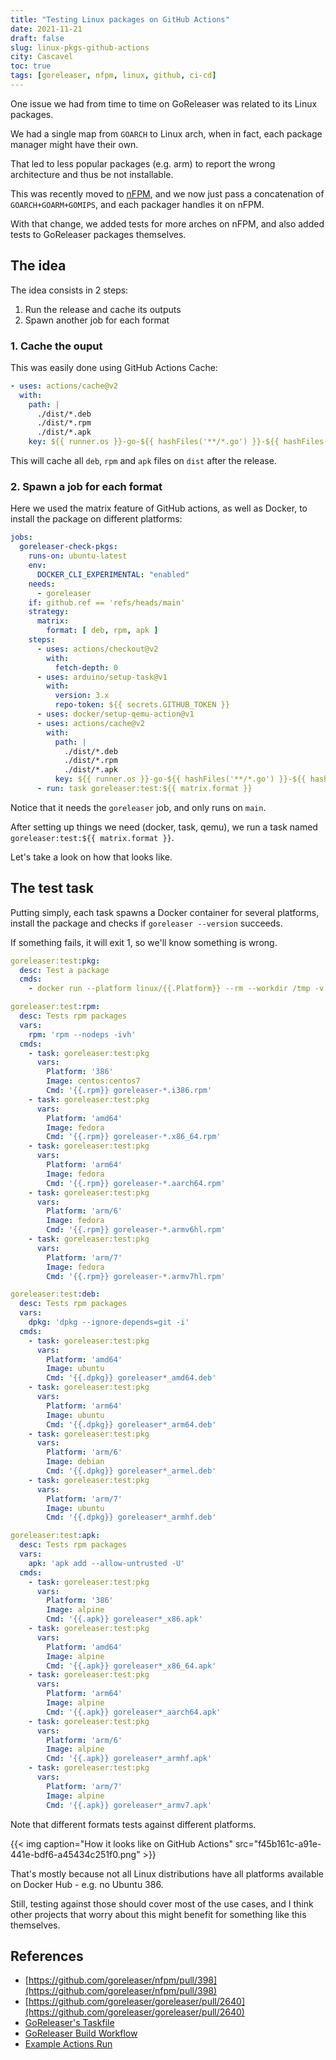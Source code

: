 ```yaml
---
title: "Testing Linux packages on GitHub Actions"
date: 2021-11-21
draft: false
slug: linux-pkgs-github-actions
city: Cascavel
toc: true
tags: [goreleaser, nfpm, linux, github, ci-cd]
---
```


One issue we had from time to time on GoReleaser was related to its Linux packages.

We had a single map from `GOARCH` to Linux arch, when in fact, each package manager might have their own.

That led to less popular packages (e.g. arm) to report the wrong architecture and thus be not installable. 

This was recently moved to [nFPM](https://nfpm.goreleaser.com), and we now just pass a concatenation of `GOARCH+GOARM+GOMIPS`, and each packager handles it on nFPM.

With that change, we added tests for more arches on nFPM, and also added tests to GoReleaser packages themselves.

## The idea

The idea consists in 2 steps:

1. Run the release and cache its outputs
2. Spawn another job for each format

### 1. Cache the ouput

This was easily done using GitHub Actions Cache:

```yaml
- uses: actions/cache@v2
  with:
    path: |
      ./dist/*.deb
      ./dist/*.rpm
      ./dist/*.apk
    key: ${{ runner.os }}-go-${{ hashFiles('**/*.go') }}-${{ hashFiles('**/go.sum') }}
```

This will cache all `deb`, `rpm` and `apk` files on `dist` after the release.

### 2. Spawn a job for each format

Here we used the matrix feature of GitHub actions, as well as Docker, to install the package on different platforms:

```yaml
jobs:
  goreleaser-check-pkgs:
    runs-on: ubuntu-latest
    env:
      DOCKER_CLI_EXPERIMENTAL: "enabled"
    needs:
      - goreleaser
    if: github.ref == 'refs/heads/main'
    strategy:
      matrix:
        format: [ deb, rpm, apk ]
    steps:
      - uses: actions/checkout@v2
        with:
          fetch-depth: 0
      - uses: arduino/setup-task@v1
        with:
          version: 3.x
          repo-token: ${{ secrets.GITHUB_TOKEN }}
      - uses: docker/setup-qemu-action@v1
      - uses: actions/cache@v2
        with:
          path: |
            ./dist/*.deb
            ./dist/*.rpm
            ./dist/*.apk
          key: ${{ runner.os }}-go-${{ hashFiles('**/*.go') }}-${{ hashFiles('**/go.sum') }}
      - run: task goreleaser:test:${{ matrix.format }}
```

Notice that it needs the `goreleaser` job, and only runs on `main`.

After setting up things we need (docker, task, qemu), we run a task named `goreleaser:test:${{ matrix.format }}`.

Let's take a look on how that looks like.

## The test task

Putting simply, each task spawns a Docker container for several platforms, install the package and checks if `goreleaser --version` succeeds.

If something fails, it will exit 1, so we'll know something is wrong.

```yaml
goreleaser:test:pkg:
  desc: Test a package
  cmds:
    - docker run --platform linux/{{.Platform}} --rm --workdir /tmp -v $PWD/dist:/tmp {{.Image}} sh -c '{{.Cmd}} && goreleaser --version'

goreleaser:test:rpm:
  desc: Tests rpm packages
  vars:
    rpm: 'rpm --nodeps -ivh'
  cmds:
    - task: goreleaser:test:pkg
      vars:
        Platform: '386'
        Image: centos:centos7
        Cmd: '{{.rpm}} goreleaser-*.i386.rpm'
    - task: goreleaser:test:pkg
      vars:
        Platform: 'amd64'
        Image: fedora
        Cmd: '{{.rpm}} goreleaser-*.x86_64.rpm'
    - task: goreleaser:test:pkg
      vars:
        Platform: 'arm64'
        Image: fedora
        Cmd: '{{.rpm}} goreleaser-*.aarch64.rpm'
    - task: goreleaser:test:pkg
      vars:
        Platform: 'arm/6'
        Image: fedora
        Cmd: '{{.rpm}} goreleaser-*.armv6hl.rpm'
    - task: goreleaser:test:pkg
      vars:
        Platform: 'arm/7'
        Image: fedora
        Cmd: '{{.rpm}} goreleaser-*.armv7hl.rpm'

goreleaser:test:deb:
  desc: Tests rpm packages
  vars:
    dpkg: 'dpkg --ignore-depends=git -i'
  cmds:
    - task: goreleaser:test:pkg
      vars:
        Platform: 'amd64'
        Image: ubuntu
        Cmd: '{{.dpkg}} goreleaser*_amd64.deb'
    - task: goreleaser:test:pkg
      vars:
        Platform: 'arm64'
        Image: ubuntu
        Cmd: '{{.dpkg}} goreleaser*_arm64.deb'
    - task: goreleaser:test:pkg
      vars:
        Platform: 'arm/6'
        Image: debian
        Cmd: '{{.dpkg}} goreleaser*_armel.deb'
    - task: goreleaser:test:pkg
      vars:
        Platform: 'arm/7'
        Image: ubuntu
        Cmd: '{{.dpkg}} goreleaser*_armhf.deb'

goreleaser:test:apk:
  desc: Tests rpm packages
  vars:
    apk: 'apk add --allow-untrusted -U'
  cmds:
    - task: goreleaser:test:pkg
      vars:
        Platform: '386'
        Image: alpine
        Cmd: '{{.apk}} goreleaser*_x86.apk'
    - task: goreleaser:test:pkg
      vars:
        Platform: 'amd64'
        Image: alpine
        Cmd: '{{.apk}} goreleaser*_x86_64.apk'
    - task: goreleaser:test:pkg
      vars:
        Platform: 'arm64'
        Image: alpine
        Cmd: '{{.apk}} goreleaser*_aarch64.apk'
    - task: goreleaser:test:pkg
      vars:
        Platform: 'arm/6'
        Image: alpine
        Cmd: '{{.apk}} goreleaser*_armhf.apk'
    - task: goreleaser:test:pkg
      vars:
        Platform: 'arm/7'
        Image: alpine
        Cmd: '{{.apk}} goreleaser*_armv7.apk'
```

Note that different formats tests against different platforms.

{{< img caption="How it looks like on GitHub Actions" src="f45b161c-a91e-441e-bdf6-a45434c251f0.png" >}}

That's mostly because not all Linux distributions have all platforms available on Docker Hub - e.g. no Ubuntu 386.

Still, testing against those should cover most of the use cases, and I think other projects that worry about this might benefit for something like this themselves.

## References

- [https://github.com/goreleaser/nfpm/pull/398](https://github.com/goreleaser/nfpm/pull/398)
- [https://github.com/goreleaser/goreleaser/pull/2640](https://github.com/goreleaser/goreleaser/pull/2640)
- [GoReleaser's Taskfile](https://github.com/goreleaser/goreleaser/blob/12066dd8d9179ef19dde061d67354f5ebc081685/Taskfile.yml#L128-L226)
- [GoReleaser Build Workflow](https://github.com/goreleaser/goreleaser/blob/35eb844f937d3c18f308b3eff85e1c5abf092f4d/.github/workflows/build.yml#L12-L38)
- [Example Actions Run](https://github.com/goreleaser/goreleaser/actions/runs/1487207845)
